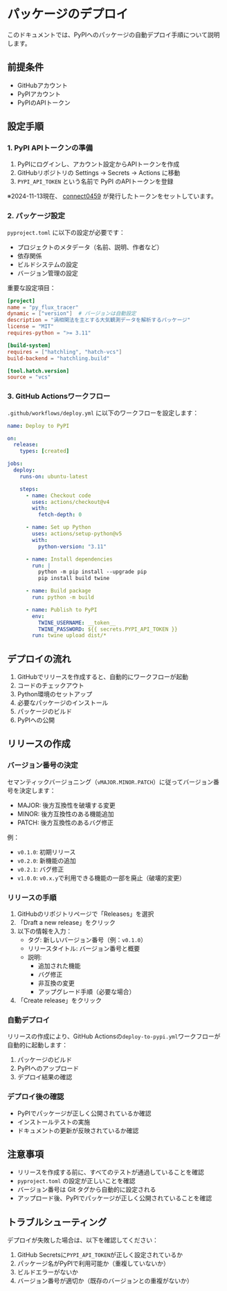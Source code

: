 # パッケージのデプロイ

このドキュメントでは、PyPIへのパッケージの自動デプロイ手順について説明します。

## 前提条件

- GitHubアカウント
- PyPIアカウント
- PyPIのAPIトークン

## 設定手順

### 1. PyPI APIトークンの準備

1. PyPIにログインし、アカウント設定からAPIトークンを作成
2. GitHubリポジトリの Settings → Secrets → Actions に移動
3. `PYPI_API_TOKEN` という名前で PyPI のAPIトークンを登録

※2024-11-13現在、 [connect0459](https://github.com/omu-meteorology) が発行したトークンをセットしています。

### 2. パッケージ設定

`pyproject.toml` に以下の設定が必要です：

- プロジェクトのメタデータ（名前、説明、作者など）
- 依存関係
- ビルドシステムの設定
- バージョン管理の設定

重要な設定項目：

```toml
[project]
name = "py_flux_tracer"
dynamic = ["version"]  # バージョンは自動設定
description = "渦相関法を主とする大気観測データを解析するパッケージ"
license = "MIT"
requires-python = ">= 3.11"

[build-system]
requires = ["hatchling", "hatch-vcs"]
build-backend = "hatchling.build"

[tool.hatch.version]
source = "vcs"
```

### 3. GitHub Actionsワークフロー

`.github/workflows/deploy.yml` に以下のワークフローを設定します：

```yaml
name: Deploy to PyPI

on:
  release:
    types: [created]

jobs:
  deploy:
    runs-on: ubuntu-latest

    steps:
      - name: Checkout code
        uses: actions/checkout@v4
        with:
          fetch-depth: 0

      - name: Set up Python
        uses: actions/setup-python@v5
        with:
          python-version: "3.11"

      - name: Install dependencies
        run: |
          python -m pip install --upgrade pip
          pip install build twine

      - name: Build package
        run: python -m build

      - name: Publish to PyPI
        env:
          TWINE_USERNAME: __token__
          TWINE_PASSWORD: ${{ secrets.PYPI_API_TOKEN }}
        run: twine upload dist/*
```

## デプロイの流れ

1. GitHubでリリースを作成すると、自動的にワークフローが起動
2. コードのチェックアウト
3. Python環境のセットアップ
4. 必要なパッケージのインストール
5. パッケージのビルド
6. PyPIへの公開

## リリースの作成

### バージョン番号の決定

セマンティックバージョニング（`vMAJOR.MINOR.PATCH`）に従ってバージョン番号を決定します：

- MAJOR: 後方互換性を破壊する変更
- MINOR: 後方互換性のある機能追加
- PATCH: 後方互換性のあるバグ修正

例：

- `v0.1.0`: 初期リリース
- `v0.2.0`: 新機能の追加
- `v0.2.1`: バグ修正
- `v1.0.0`: `v0.x.y`で利用できる機能の一部を廃止（破壊的変更）

### リリースの手順

1. GitHubのリポジトリページで「Releases」を選択
2. 「Draft a new release」をクリック
3. 以下の情報を入力：
   - タグ: 新しいバージョン番号（例：`v0.1.0`）
   - リリースタイトル: バージョン番号と概要
   - 説明:
     - 追加された機能
     - バグ修正
     - 非互換の変更
     - アップグレード手順（必要な場合）
4. 「Create release」をクリック

### 自動デプロイ

リリースの作成により、GitHub Actionsの`deploy-to-pypi.yml`ワークフローが自動的に起動します：

1. パッケージのビルド
2. PyPIへのアップロード
3. デプロイ結果の確認

### デプロイ後の確認

- PyPIでパッケージが正しく公開されているか確認
- インストールテストの実施
- ドキュメントの更新が反映されているか確認

## 注意事項

- リリースを作成する前に、すべてのテストが通過していることを確認
- `pyproject.toml` の設定が正しいことを確認
- バージョン番号は Git タグから自動的に設定される
- アップロード後、PyPIでパッケージが正しく公開されていることを確認

## トラブルシューティング

デプロイが失敗した場合は、以下を確認してください：

1. GitHub Secretsに`PYPI_API_TOKEN`が正しく設定されているか
2. パッケージ名がPyPIで利用可能か（重複していないか）
3. ビルドエラーがないか
4. バージョン番号が適切か（既存のバージョンとの重複がないか）
